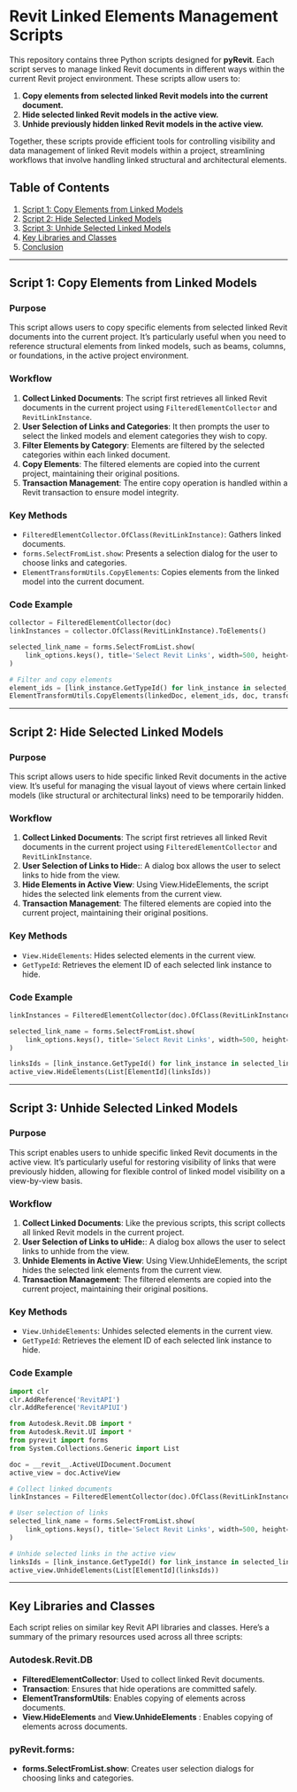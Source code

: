 # Revit Linked Elements Management Scripts

This repository contains three Python scripts designed for **pyRevit**. Each script serves to manage linked Revit documents in different ways within the current Revit project environment. These scripts allow users to:

1. **Copy elements from selected linked Revit models into the current document.**
2. **Hide selected linked Revit models in the active view.**
3. **Unhide previously hidden linked Revit models in the active view.**

Together, these scripts provide efficient tools for controlling visibility and data management of linked Revit models within a project, streamlining workflows that involve handling linked structural and architectural elements.

## Table of Contents

1. [Script 1: Copy Elements from Linked Models](#script-1-copy-elements-from-linked-models)
2. [Script 2: Hide Selected Linked Models](#script-2-hide-selected-linked-models)
3. [Script 3: Unhide Selected Linked Models](#script-3-unhide-selected-linked-models)
4. [Key Libraries and Classes](#key-libraries-and-classes)
5. [Conclusion](#conclusion)

---

## Script 1: Copy Elements from Linked Models

### Purpose

This script allows users to copy specific elements from selected linked Revit documents into the current project. It’s particularly useful when you need to reference structural elements from linked models, such as beams, columns, or foundations, in the active project environment.

### Workflow

1. **Collect Linked Documents**: The script first retrieves all linked Revit documents in the current project using `FilteredElementCollector` and `RevitLinkInstance`.
2. **User Selection of Links and Categories**: It then prompts the user to select the linked models and element categories they wish to copy.
3. **Filter Elements by Category**: Elements are filtered by the selected categories within each linked document.
4. **Copy Elements**: The filtered elements are copied into the current project, maintaining their original positions.
5. **Transaction Management**: The entire copy operation is handled within a Revit transaction to ensure model integrity.

### Key Methods

- `FilteredElementCollector.OfClass(RevitLinkInstance)`: Gathers linked documents.
- `forms.SelectFromList.show`: Presents a selection dialog for the user to choose links and categories.
- `ElementTransformUtils.CopyElements`: Copies elements from the linked model into the current document.

### Code Example

```python
collector = FilteredElementCollector(doc)
linkInstances = collector.OfClass(RevitLinkInstance).ToElements()

selected_link_name = forms.SelectFromList.show(
    link_options.keys(), title='Select Revit Links', width=500, height=400, button_name='Select Links', multiselect=True
)

# Filter and copy elements
element_ids = [link_instance.GetTypeId() for link_instance in selected_link_instances]
ElementTransformUtils.CopyElements(linkedDoc, element_ids, doc, transform, None)
```
---

## Script 2: Hide Selected Linked Models

### Purpose

This script allows users to hide specific linked Revit documents in the active view. It’s useful for managing the visual layout of views where certain linked models (like structural or architectural links) need to be temporarily hidden.

### Workflow

1. **Collect Linked Documents**: The script first retrieves all linked Revit documents in the current project using `FilteredElementCollector` and `RevitLinkInstance`.
2. **User Selection of Links to Hide:**: A dialog box allows the user to select links to hide from the view.
3. **Hide Elements in Active View**: Using View.HideElements, the script hides the selected link elements from the current view.
4. **Transaction Management**: The filtered elements are copied into the current project, maintaining their original positions.

### Key Methods

- `View.HideElements`: Hides selected elements in the current view.
- `GetTypeId`: Retrieves the element ID of each selected link instance to hide.

### Code Example

```python
linkInstances = FilteredElementCollector(doc).OfClass(RevitLinkInstance).ToElements()

selected_link_name = forms.SelectFromList.show(
    link_options.keys(), title='Select Revit Links', width=500, height=400, button_name='Select Links', multiselect=True
)

linksIds = [link_instance.GetTypeId() for link_instance in selected_link_instances]
active_view.HideElements(List[ElementId](linksIds))
```
---

## Script 3: Unhide Selected Linked Models

### Purpose

This script enables users to unhide specific linked Revit documents in the active view. It’s particularly useful for restoring visibility of links that were previously hidden, allowing for flexible control of linked model visibility on a view-by-view basis.

### Workflow

1. **Collect Linked Documents**: Like the previous scripts, this script collects all linked Revit models in the current project.
2. **User Selection of Links to uHide:**: A dialog box allows the user to select links to unhide from the view.
3. **Unhide Elements in Active View**: Using View.UnhideElements, the script hides the selected link elements from the current view.
4. **Transaction Management**: The filtered elements are copied into the current project, maintaining their original positions.

### Key Methods

- `View.UnhideElements`: Unhides selected elements in the current view.
- `GetTypeId`: Retrieves the element ID of each selected link instance to hide.

### Code Example

```python
import clr
clr.AddReference('RevitAPI')
clr.AddReference('RevitAPIUI')

from Autodesk.Revit.DB import *
from Autodesk.Revit.UI import *
from pyrevit import forms
from System.Collections.Generic import List

doc = __revit__.ActiveUIDocument.Document
active_view = doc.ActiveView

# Collect linked documents
linkInstances = FilteredElementCollector(doc).OfClass(RevitLinkInstance).ToElements()

# User selection of links
selected_link_name = forms.SelectFromList.show(
    link_options.keys(), title='Select Revit Links', width=500, height=400, button_name='Select Links', multiselect=True
)

# Unhide selected links in the active view
linksIds = [link_instance.GetTypeId() for link_instance in selected_link_instances]
active_view.UnhideElements(List[ElementId](linksIds))
```
---

## Key Libraries and Classes

Each script relies on similar key Revit API libraries and classes. Here’s a summary of the primary resources used across all three scripts:

### Autodesk.Revit.DB

- **FilteredElementCollector**: Used to collect linked Revit documents.
- **Transaction**: Ensures that hide operations are committed safely.
- **ElementTransformUtils**: Enables copying of elements across documents.
- **View.HideElements** and **View.UnhideElements** : Enables copying of elements across documents.

### pyRevit.forms:

- **forms.SelectFromList.show**: Creates user selection dialogs for choosing links and categories.


